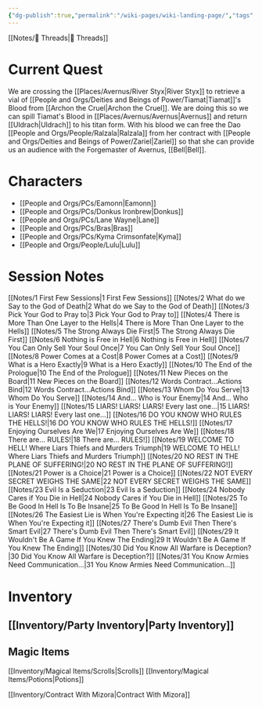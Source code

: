 ```yaml
---
{"dg-publish":true,"permalink":"/wiki-pages/wiki-landing-page/","tags":["gardenEntry"]}
---
```


[[Notes/🧵 Threads\|🧵 Threads]]

# Current Quest
We are crossing the [[Places/Avernus/River Styx\|River Styx]] to retrieve a vial of  [[People and Orgs/Deities and Beings of Power/Tiamat\|Tiamat]]'s Blood from [[Archon the Cruel\|Archon the Cruel]]. We are doing this so we can spill Tiamat's Blood in [[Places/Avernus/Avernus\|Avernus]] and return [[Uldrach\|Uldrach]] to his titan form. With his blood we can free the Dao [[People and Orgs/People/Ralzala\|Ralzala]] from her contract with [[People and Orgs/Deities and Beings of Power/Zariel\|Zariel]] so that she can provide us an audience with the Forgemaster of Avernus, [[Bell\|Bell]].

# Characters 
- [[People and Orgs/PCs/Eamonn\|Eamonn]]
- [[People and Orgs/PCs/Donkus Ironbrew\|Donkus]]
- [[People and Orgs/PCs/Lane Wayne\|Lane]]
- [[People and Orgs/PCs/Bras\|Bras]]
- [[People and Orgs/PCs/Kyma Crimsonfate\|Kyma]]
- [[People and Orgs/People/Lulu\|Lulu]]
# Session Notes
[[Notes/1 First Few Sessions\|1 First Few Sessions]]
[[Notes/2 What do we Say to the God of Death\|2 What do we Say to the God of Death]]
[[Notes/3 Pick Your God to Pray to\|3 Pick Your God to Pray to]]
[[Notes/4 There is More Than One Layer to the Hells\|4 There is More Than One Layer to the Hells]]
[[Notes/5 The Strong Always Die First\|5 The Strong Always Die First]]
[[Notes/6 Nothing is Free in Hell\|6 Nothing is Free in Hell]]
[[Notes/7 You Can Only Sell Your Soul Once\|7 You Can Only Sell Your Soul Once]]
[[Notes/8 Power Comes at a Cost\|8 Power Comes at a Cost]]
[[Notes/9 What is a Hero Exactly\|9 What is a Hero Exactly]]
[[Notes/10 The End of the Prologue\|10 The End of the Prologue]]
[[Notes/11 New Pieces on the Board\|11 New Pieces on the Board]]
[[Notes/12 Words Contract...Actions Bind\|12 Words Contract...Actions Bind]]
[[Notes/13 Whom Do You Serve\|13 Whom Do You Serve]]
[[Notes/14 And... Who is Your Enemy\|14 And... Who is Your Enemy]]
[[Notes/15 LIARS! LIARS! LIARS! Every last one...\|15 LIARS! LIARS! LIARS! Every last one...]]
[[Notes/16 DO YOU KNOW WHO RULES THE HELLS!\|16 DO YOU KNOW WHO RULES THE HELLS!]]
[[Notes/17 Enjoying Ourselves Are We\|17 Enjoying Ourselves Are We]]
[[Notes/18 There are... RULES!\|18 There are... RULES!]]
[[Notes/19 WELCOME TO HELL! Where Liars Thiefs and Murders Triumph\|19 WELCOME TO HELL! Where Liars Thiefs and Murders Triumph]]
[[Notes/20 NO REST IN THE PLANE OF SUFFERING!\|20 NO REST IN THE PLANE OF SUFFERING!]]
[[Notes/21 Power is a Choice\|21 Power is a Choice]]
[[Notes/22 NOT EVERY SECRET WEIGHS THE SAME\|22 NOT EVERY SECRET WEIGHS THE SAME]]
[[Notes/23 Evil Is a Seduction\|23 Evil Is a Seduction]]
[[Notes/24 Nobody Cares if You Die in Hell\|24 Nobody Cares if You Die in Hell]]
[[Notes/25 To Be Good In Hell Is To Be Insane\|25 To Be Good In Hell Is To Be Insane]]
[[Notes/26 The Easiest Lie is When You're Expecting it\|26 The Easiest Lie is When You're Expecting it]]
[[Notes/27 There's Dumb Evil Then There's Smart Evil\|27 There's Dumb Evil Then There's Smart Evil]]
[[Notes/29 It Wouldn't Be A Game If You Knew The Ending\|29 It Wouldn't Be A Game If You Knew The Ending]]
[[Notes/30 Did You Know All Warfare is Deception?\|30 Did You Know All Warfare is Deception?]]
[[Notes/31 You Know Armies Need Communication...\|31 You Know Armies Need Communication...]]

# Inventory
## [[Inventory/Party Inventory\|Party Inventory]]

## Magic Items
[[Inventory/Magical Items/Scrolls\|Scrolls]]
[[Inventory/Magical Items/Potions\|Potions]]

[[Inventory/Contract With Mizora\|Contract With Mizora]]
